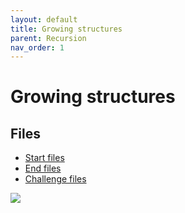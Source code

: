 ```yaml
---
layout: default
title: Growing structures
parent: Recursion
nav_order: 1
---
```


# Growing structures

## Files


- [Start files](data/test.txt)
- [End files](data/start.3dm)
- [Challenge files](data/start.zip)


![](images/small-image.jpg)